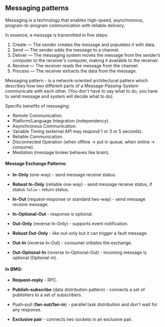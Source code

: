 Messaging patterns
-

Messaging is a technology that enables
high-speed, asynchronous, program-to-program communication with reliable delivery.

In essence, a message is transmitted in five steps:
1. Create — The sender creates the message and populates it with data.
2. Send — The sender adds the message to a channel.
3. Deliver — The messaging system moves the message from the sender’s computer
   to the receiver’s computer, making it available to the receiver.
4. Receive — The receiver reads the message from the channel.
5. Process — The receiver extracts the data from the message.

Messaging pattern - is a network-oriented architectural pattern
which describes how two different parts of a Message-Passing-System
communicate with each other.
(You don't have to say what to do, you have to send message and system will decide what to do).

Specific benefits of messaging:
* Remote Communication.
* Platform/Language Integration (independency).
* Asynchronous Communication.
* Variable Timing (external API may respond 1 or 3 or 5 seconds).
* Reliable Communication.
* Disconnected Operation (when offline -> put in queue, when online -> consume).
* Mediation (message broker behaves like brain).

#### Message Exchange Patterns:

* **In-Only** (one-way) - send message receive status.

* **Robust In-Only** (reliable one-way) - send message receive status,
  if status `false` - return status.

* **In-Out** (request–response or standard two-way) - send message receive message.

* **In-Optional-Out** - response is optional.

* **Out-Only** (reverse In-Only) - supports event notification.

* **Robust Out-Only** - like out-only but it can trigger a fault message.

* **Out-In** (reverse In-Out) - consumer initiates the exchange.

* **Out-Optional-In** (reverse In-Optional-Out) - incoming message is optional (Optional-in).

#### In ØMQ:

* **Request–reply** - RPC.

* **Publish–subscribe** (data distribution pattern) - connects
  a set of publishers to a set of subscribers.

* Push–pull (**fan-out/fan-in**) - parallel task distribution
  and don't wait for any response.

* **Exclusive pair** - connects two sockets in an exclusive pair.
